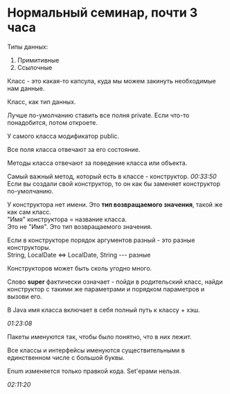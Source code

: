 # Нормальный семинар, почти 3 часа

Типы данных:
1. Примитивные
2. Ссылочные

Класс - это какая-то капсула, куда мы можем закинуть необходимые нам данные.

Класс, как тип данных.

Лучше по-умолчанию ставить все полня private. Если что-то понадобится, потом откроете.

У самого класса модификатор public.

Все поля класса отвечают за его состояние.

Методы класса отвечают за поведение класса или объекта.

Самый важный метод, который есть в классе - конструктор.
*00:33:50*  
Если вы создали свой конструктор, то он как бы заменяет конструктор по-умолчанию.

У конструктора нет имени. Это **тип возвращаемого значения**, такой же как сам класс.  
"Имя" конструктора = название класса.  
Это не "Имя". Это тип возвращаемого значения.

Если в конструкторе порядок аргументов разный - это разные конструкторы.  
String, LocalDate <=> LocalDate, String  --- разные  

Конструкторов может быть сколь угодно много.  

Слово **super** фактически означает - пойди в родительский класс, найди конструктор с такими же параметрами и порядком параметров и вызови его.  

В Java имя класса включает в себя полный путь к классу + хэш.

*01:23:08*

Пакеты именуются так, чтобы было понятно, что в них лежит.

Все классы и интерфейсы именуются существительными в единственном числе с
большой буквы.

Enum изменяется только правкой кода. Set'ерами нельзя.

*02:11:20*